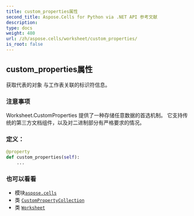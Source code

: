```yaml
---
title: custom_properties属性
second_title: Aspose.Cells for Python via .NET API 参考文献
description:
type: docs
weight: 480
url: /zh/aspose.cells/worksheet/custom_properties/
is_root: false
---
```

## custom_properties属性

获取代表的对象
与工作表关联的标识符信息。

### 注意事项

Worksheet.CustomProperties 提供了一种存储任意数据的首选机制。
它支持传统的第三方文档组件，以及对二进制部分有严格要求的情况。
### 定义：
```python
@property
def custom_properties(self):
    ...
```

### 也可以看看
* 模块[`aspose.cells`](../../)
* 类 [`CustomPropertyCollection`](/cells/python-net/zh/aspose.cells.properties/custompropertycollection)
* 类 [`Worksheet`](/cells/python-net/zh/aspose.cells/worksheet)
